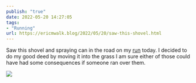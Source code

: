 ```yaml
---
publish: "true"
date: 2022-05-20 14:27:05
tags:
- "Running"
url: https://ericmwalk.blog/2022/05/20/saw-this-shovel.html
---
```

Saw this shovel and spraying can in the road on my [run](http://www.strava.com/activities/7175238755) today. I decided to do my good deed by moving it into the grass I am sure either of those could have had some consequences if someone ran over them.


![](https://ericmwalk.blog/uploads/2022/a57aed6afd.jpg)